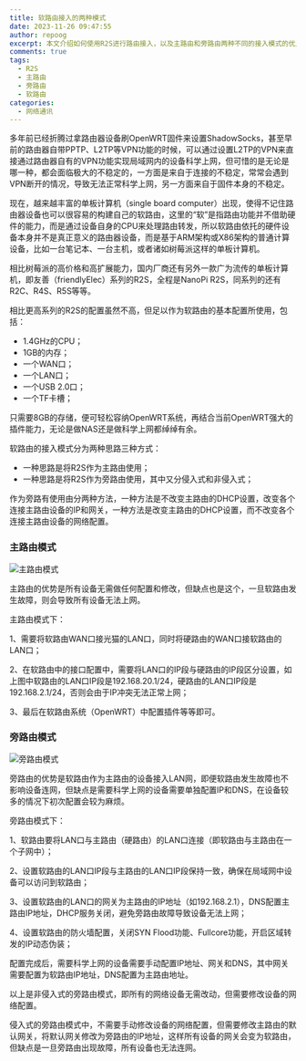 ```yaml
---
title: 软路由接入的两种模式
date: 2023-11-26 09:47:55
author: repoog
excerpt: 本文介绍如何使用R2S进行路由接入，以及主路由和旁路由两种不同的接入模式的优点和缺点。
comments: true
tags:
  - R2S
  - 主路由
  - 旁路由
  - 软路由
categories:
  - 网络通讯
---
```


多年前已经折腾过拿路由器设备刷OpenWRT固件来设置ShadowSocks，甚至早前的路由器自带PPTP、L2TP等VPN功能的时候，可以通过设置L2TP的VPN来直接通过路由器自有的VPN功能实现局域网内的设备科学上网，但可惜的是无论是哪一种，都会面临极大的不稳定的，一方面是来自于连接的不稳定，常常会遇到VPN断开的情况，导致无法正常科学上网，另一方面来自于固件本身的不稳定。

现在，越来越丰富的单板计算机（single board computer）出现，使得不记住路由器设备也可以很容易的构建自己的软路由，这里的“软”是指路由功能并不借助硬件的能力，而是通过设备自身的CPU来处理路由转发，所以软路由依托的硬件设备本身并不是真正意义的路由器设备，而是基于ARM架构或X86架构的普通计算设备，比如一台笔记本、一台主机，或者诸如树莓派这样的单板计算机。

相比树莓派的高价格和高扩展能力，国内厂商还有另外一款广为流传的单板计算机，即友善（friendlyElec）系列的R2S，全程是NanoPi R2S，同系列的还有R2C、R4S、R5S等等。

相比更高系列的R2S的配置虽然不高，但足以作为软路由的基本配置所使用，包括：

* 1.4GHz的CPU；
* 1GB的内存；
* 一个WAN口；
* 一个LAN口；
* 一个USB 2.0口；
* 一个TF卡槽；

只需要8GB的存储，便可轻松容纳OpenWRT系统，再结合当前OpenWRT强大的插件能力，无论是做NAS还是做科学上网都绰绰有余。

软路由的接入模式分为两种思路三种方式：

* 一种思路是将R2S作为主路由使用；
* 一种思路是将R2S作为旁路由使用，其中又分侵入式和非侵入式；

作为旁路有使用由分两种方法，一种方法是不改变主路由的DHCP设置，改变各个连接主路由设备的IP和网关，一种方法是改变主路由的DHCP设置，而不改变各个连接主路由设备的网络配置。

### **主路由模式**

![主路由模式](images/2023/11/primary-router.png '主路由模式')

主路由的优势是所有设备无需做任何配置和修改，但缺点也是这个，一旦软路由发生故障，则会导致所有设备无法上网。

主路由模式下：

1、需要将软路由WAN口接光猫的LAN口，同时将硬路由的WAN口接软路由的LAN口；

2、在软路由中的接口配置中，需要将LAN口的IP段与硬路由的IP段区分设置，如上图中软路由的LAN口IP段是192.168.20.1/24，硬路由的LAN口IP段是192.168.2.1/24，否则会由于IP冲突无法正常上网；

3、最后在软路由系统（OpenWRT）中配置插件等等即可。

### **旁路由模式**

![旁路由模式](images/2023/11/bypass-router.png '旁路由模式')

旁路由的优势是软路由作为主路由的设备接入LAN网，即便软路由发生故障也不影响设备连网，但缺点是需要科学上网的设备需要单独配置IP和DNS，在设备较多的情况下初次配置会较为麻烦。

旁路由模式下：

1、软路由要将LAN口与主路由（硬路由）的LAN口连接（即软路由与主路由在一个子网中）；

2、设置软路由的LAN口IP段与主路由的LAN口IP段保持一致，确保在局域网中设备可以访问到软路由；

3、设置软路由的LAN口的网关为主路由的IP地址（如192.168.2.1），DNS配置主路由IP地址，DHCP服务关闭，避免旁路由故障导致设备无法上网；

4、设置软路由的防火墙配置，关闭SYN Flood功能、Fullcore功能，开启区域转发的IP动态伪装；

配置完成后，需要科学上网的设备需要手动配置IP地址、网关和DNS，其中网关需要配置为软路由IP地址，DNS配置为主路由地址。

以上是非侵入式的旁路由模式，即所有的网络设备无需改动，但需要修改设备的网络配置。

侵入式的旁路由模式中，不需要手动修改设备的网络配置，但需要修改主路由的默认网关，将默认网关修改为旁路由的IP地址，这样所有设备的网关会变为软路由，但缺点是一旦旁路由出现故障，所有设备也无法连网。